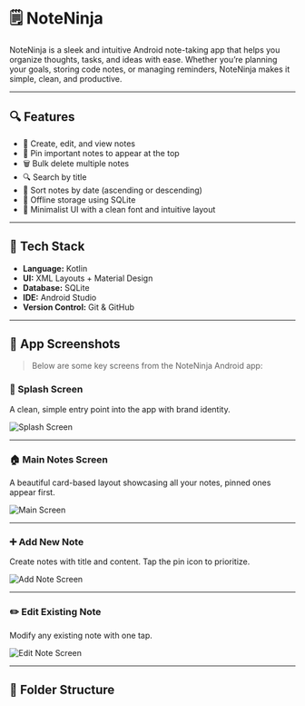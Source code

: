 # 🗒️ NoteNinja

NoteNinja is a sleek and intuitive Android note-taking app that helps you organize thoughts, tasks, and ideas with ease. Whether you’re planning your goals, storing code notes, or managing reminders, NoteNinja makes it simple, clean, and productive.

---

## 🔍 Features

- 📝 Create, edit, and view notes
- 📌 Pin important notes to appear at the top
- 🗑️ Bulk delete multiple notes
- 🔍 Search by title
- 📅 Sort notes by date (ascending or descending)
- 📂 Offline storage using SQLite
- 🎨 Minimalist UI with a clean font and intuitive layout

---

## 🧱 Tech Stack

- **Language:** Kotlin
- **UI:** XML Layouts + Material Design
- **Database:** SQLite
- **IDE:** Android Studio
- **Version Control:** Git & GitHub

---

## 📸 App Screenshots

> Below are some key screens from the NoteNinja Android app:

### 🚀 Splash Screen
A clean, simple entry point into the app with brand identity.

![Splash Screen](assets/SplashScreen.jpg)

---

### 🏠 Main Notes Screen
A beautiful card-based layout showcasing all your notes, pinned ones appear first.

![Main Screen](assets/MainScreen.jpg)

---

### ➕ Add New Note
Create notes with title and content. Tap the pin icon to prioritize.

![Add Note Screen](assets/AddNoteScreen.jpg)

---

### ✏️ Edit Existing Note
Modify any existing note with one tap.

![Edit Note Screen](assets/EditNoteScreen.jpg)

---

## 📂 Folder Structure

